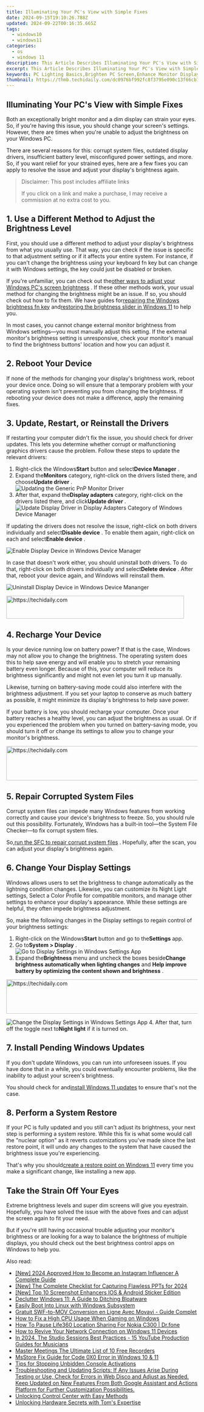 ```yaml
---
title: Illuminating Your PC's View with Simple Fixes
date: 2024-09-15T19:10:26.788Z
updated: 2024-09-22T00:16:35.665Z
tags:
  - windows10
  - windows11
categories:
  - os
  - windows 11
description: This Article Describes Illuminating Your PC's View with Simple Fixes
excerpt: This Article Describes Illuminating Your PC's View with Simple Fixes
keywords: PC Lighting Basics,Brighten PC Screen,Enhance Monitor Display,Simplify Screen Brightness,PC Glare Reduction Tips,Optimize Display Quality,Improve Visual PC Clarity
thumbnail: https://thmb.techidaily.com/dc0976bf992fc8f3795e090c13f66cb1c6f1455915fe3cbbbf65ceba836d3f9e.jpg
---
```


## Illuminating Your PC's View with Simple Fixes

 Both an exceptionally bright monitor and a dim display can strain your eyes. So, if you're having this issue, you should change your screen's settings. However, there are times when you're unable to adjust the brightness on your Windows PC.

 There are several reasons for this: corrupt system files, outdated display drivers, insufficient battery level, misconfigured power settings, and more. So, if you want relief for your strained eyes, here are a few fixes you can apply to resolve the issue and adjust your display's brightness again.

>  Disclaimer: This post includes affiliate links
>
>  If you click on a link and make a purchase, I may receive a commission at no extra cost to you.
>

## 1\. Use a Different Method to Adjust the Brightness Level

 First, you should use a different method to adjust your display's brightness from what you usually use. That way, you can check if the issue is specific to that adjustment setting or if it affects your entire system. For instance, if you can't change the brightness using your keyboard fn key but can change it with Windows settings, the key could just be disabled or broken.

 If you're unfamiliar, you can check out the[other ways to adjust your Windows PC's screen brightness](https://www.makeuseof.com/windows-10-adjust-screen-brightness/) . If these other methods work, your usual method for changing the brightness might be an issue. If so, you should check out how to fix them. We have guides for[repairing the Windows brightness fn key](https://www.makeuseof.com/fix-brightness-function-key-not-working-windows/) and[restoring the brightness slider in Windows 11](https://www.makeuseof.com/windows-11-missing-brightness-options-fix/) to help you.

 In most cases, you cannot change external monitor brightness from Windows settings—you must manually adjust this setting. If the external monitor's brightness setting is unresponsive, check your monitor's manual to find the brightness buttons' location and how you can adjust it.

## 2\. Reboot Your Device

 If none of the methods for changing your display's brightness work, reboot your device once. Doing so will ensure that a temporary problem with your operating system isn't preventing you from changing the brightness. If rebooting your device does not make a difference, apply the remaining fixes.

## 3\. Update, Restart, or Reinstall the Drivers

 If restarting your computer didn't fix the issue, you should check for driver updates. This lets you determine whether corrupt or malfunctioning graphics drivers cause the problem. Follow these steps to update the relevant drivers:

1. Right-click the Windows**Start** button and select**Device Manager** .
2. Expand the**Monitors** category, right-click on the drivers listed there, and choose**Update driver** .  
![Updating the Generic PnP Monitor Driver](https://static1.makeuseofimages.com/wordpress/wp-content/uploads/2023/04/updating-the-generic-pnp-monitor-driver.jpeg)
3. After that, expand the**Display adapters** category, right-click on the drivers listed there, and click**Update driver** .  
![Update Display Driver in Display Adapters Category of Windows Device Manager](https://static1.makeuseofimages.com/wordpress/wp-content/uploads/2023/04/1-update-display-driver-in-display-adapters-category-of-windows-device-manager.jpg)

 If updating the drivers does not resolve the issue, right-click on both drivers individually and select**Disable device** . To enable them again, right-click on each and select**Enable device** .

![Enable Display Device in Windows Device Manager](https://static1.makeuseofimages.com/wordpress/wp-content/uploads/2023/04/2-enable-display-device-in-windows-device-manager.jpg)

 In case that doesn't work either, you should uninstall both drivers. To do that, right-click on both drivers individually and select**Delete device** . After that, reboot your device again, and Windows will reinstall them.

![Uninstall Display Device in Windows Device Mananger](https://static1.makeuseofimages.com/wordpress/wp-content/uploads/2023/04/3-uninstall-display-device-in-windows-device-mananger.jpg)

<!-- affiliate ads begin -->
<a href="https://bluettius.sjv.io/c/5597632/2139114/17108" target="_top" id="2139114">
  <img src="//a.impactradius-go.com/display-ad/17108-2139114" border="0" alt="https://techidaily.com" width="468" height="60"/>
</a>
<img height="0" width="0" src="https://bluettius.sjv.io/i/5597632/2139114/17108" style="position:absolute;visibility:hidden;" border="0" />
<!-- affiliate ads end -->

## 4\. Recharge Your Device

 Is your device running low on battery power? If that is the case, Windows may not allow you to change the brightness. The operating system does this to help save energy and will enable you to stretch your remaining battery even longer. Because of this, your computer will reduce its brightness significantly and might not even let you turn it up manually.

 Likewise, turning on battery-saving mode could also interfere with the brightness adjustment. If you set your laptop to conserve as much battery as possible, it might minimize its display's brightness to help save power.

 If your battery is low, you should recharge your computer. Once your battery reaches a healthy level, you can adjust the brightness as usual. Or if you experienced the problem when you turned on battery-saving mode, you should turn it off or change its settings to allow you to change your monitor's brightness.

<!-- affiliate ads begin -->
<a href="https://appsumo.8odi.net/c/5597632/2151890/7443" target="_top" id="2151890">
  <img src="//a.impactradius-go.com/display-ad/7443-2151890" border="0" alt="https://techidaily.com" width="728" height="90"/>
</a>
<img height="0" width="0" src="https://appsumo.8odi.net/i/5597632/2151890/7443" style="position:absolute;visibility:hidden;" border="0" />
<!-- affiliate ads end -->

## 5\. Repair Corrupted System Files

 Corrupt system files can impede many Windows features from working correctly and cause your device's brightness to freeze. So, you should rule out this possibility. Fortunately, Windows has a built-in tool—the System File Checker—to fix corrupt system files.

 So,[run the SFC to repair corrupt system files](https://www.makeuseof.com/system-file-checker-sfc-windows/) . Hopefully, after the scan, you can adjust your display's brightness again.

## 6\. Change Your Display Settings

 Windows allows users to set the brightness to change automatically as the lightning condition changes. Likewise, you can customize its Night Light settings, Select a Color Profile for compatible monitors, and manage other settings to enhance your display's appearance. While these settings are helpful, they often impede brightness adjustment.

 So, make the following changes in the Display settings to regain control of your brightness settings:

1. Right-click on the Windows**Start** button and go to the**Settings** app.
2. Go to**System > Display** .  
![Go to Display Settings in Windows Settings App](https://static1.makeuseofimages.com/wordpress/wp-content/uploads/2023/04/4-go-to-display-settings-in-windows-settings-app.jpg)
3. Expand the**Brightness** menu and uncheck the boxes beside**Change brightness automatically when lighting changes** and **Help improve battery by optimizing the content shown and brightness** .  

<!-- affiliate ads begin -->
<a href="https://electronicx.pxf.io/c/5597632/1167086/14483" target="_top" id="1167086">
  <img src="//a.impactradius-go.com/display-ad/14483-1167086" border="0" alt="https://techidaily.com" width="728" height="90"/>
</a>
<img height="0" width="0" src="https://electronicx.pxf.io/i/5597632/1167086/14483" style="position:absolute;visibility:hidden;" border="0" />
<!-- affiliate ads end -->

![Change the Display Settings in Windows Settings App](https://static1.makeuseofimages.com/wordpress/wp-content/uploads/2023/04/change-the-display-settings-in-windows-settings-app.jpg)
4. After that, turn off the toggle next to**Night light** if it is turned on.

## 7\. Install Pending Windows Updates

 If you don't update Windows, you can run into unforeseen issues. If you have done that in a while, you could eventually encounter problems, like the inability to adjust your screen's brightness.

 You should check for and[install Windows 11 updates](https://www.makeuseof.com/windows-11-install-updates/) to ensure that's not the case.

## 8\. Perform a System Restore

 If your PC is fully updated and you still can't adjust its brightness, your next step is performing a system restore. While this fix is what some would call the "nuclear option" as it reverts customizations you've made since the last restore point, it will undo any changes to the system that have caused the brightness issue you're experiencing.

 That's why you should[create a restore point on Windows 11](https://www.makeuseof.com/windows-11-create-restore-point/) every time you make a significant change, like installing a new app.

## Take the Strain Off Your Eyes

 Extreme brightness levels and super dim screens will give you eyestrain. Hopefully, you have solved the issue with the above fixes and can adjust the screen again to fit your need.

 But if you're still having occasional trouble adjusting your monitor's brightness or are looking for a way to balance the brightness of multiple displays, you should check out the best brightness control apps on Windows to help you.

<ins class="adsbygoogle"
     style="display:block"
     data-ad-format="autorelaxed"
     data-ad-client="ca-pub-7571918770474297"
     data-ad-slot="1223367746"></ins>

<ins class="adsbygoogle"
     style="display:block"
     data-ad-client="ca-pub-7571918770474297"
     data-ad-slot="8358498916"
     data-ad-format="auto"
     data-full-width-responsive="true"></ins>

<span class="atpl-alsoreadstyle">Also read:</span>
<div><ul>
<li><a href="https://instagram-video-files.techidaily.com/new-2024-approved-how-to-become-an-instagram-influencer-a-complete-guide/"><u>[New] 2024 Approved How to Become an Instagram Influencer A Complete Guide</u></a></li>
<li><a href="https://screen-mirroring-recording.techidaily.com/new-the-complete-checklist-for-capturing-flawless-ppts-for-2024/"><u>[New] The Complete Checklist for Capturing Flawless PPTs for 2024</u></a></li>
<li><a href="https://article-files.techidaily.com/new-top-10-screenshot-enhancers-ios-and-android-sticker-edition/"><u>[New] Top 10 Screenshot Enhancers IOS & Android Sticker Edition</u></a></li>
<li><a href="https://win11.techidaily.com/declutter-windows-11-a-guide-to-ditching-bloatware/"><u>Declutter Windows 11: A Guide to Ditching Bloatware</u></a></li>
<li><a href="https://win11.techidaily.com/easily-boot-into-linux-with-windows-subsystem/"><u>Easily Boot Into Linux with Windows Subsystem</u></a></li>
<li><a href="https://win-amazing.techidaily.com/gratuit-swf-to-mov-conversion-en-ligne-avec-movavi-guide-complet/"><u>Gratuit SWF-to-MOV Conversion en Ligne Avec Movavi - Guide Complet</u></a></li>
<li><a href="https://win11.techidaily.com/how-to-fix-a-high-cpu-usage-when-gaming-on-windows/"><u>How to Fix a High CPU Usage When Gaming on Windows</u></a></li>
<li><a href="https://location-social.techidaily.com/how-to-pause-life360-location-sharing-for-nokia-c300-drfone-by-drfone-virtual-android/"><u>How To Pause Life360 Location Sharing For Nokia C300 | Dr.fone</u></a></li>
<li><a href="https://win11.techidaily.com/how-to-revive-your-network-connection-on-windows-11-devices/"><u>How to Revive Your Network Connection on Windows 11 Devices</u></a></li>
<li><a href="https://youtube-stream.techidaily.com/in-2024-the-studio-sessions-best-practices-15-youtube-production-guides-for-musicians/"><u>In 2024, The Studio Sessions Best Practices - 15 YouTube Production Guides for Musicians</u></a></li>
<li><a href="https://screen-mirroring-recording.techidaily.com/master-meetings-the-ultimate-list-of-10-free-recorders/"><u>Master Meetings The Ultimate List of 10 Free Recorders</u></a></li>
<li><a href="https://win11.techidaily.com/msstore-fix-guide-for-code-0x0-error-in-windows-10-and-11/"><u>MsStore Fix Guide for Code 0X0 Error in Windows 10 & 11</u></a></li>
<li><a href="https://win11.techidaily.com/tips-for-stopping-unbidden-console-activations/"><u>Tips for Stopping Unbidden Console Activations</u></a></li>
<li><a href="https://win-solutions.techidaily.com/troubleshooting-and-updating-scripts-if-any-issues-arise-during-testing-or-use-check-for-errors-in-web-disco-and-adjust-as-needed-keep-updated-on-new-featur550/"><u>Troubleshooting and Updating Scripts: If Any Issues Arise During Testing or Use, Check for Errors in Web Disco and Adjust as Needed. Keep Updated on New Features From Both Google Assistant and Actions Platform for Further Customization Possibilities.</u></a></li>
<li><a href="https://win11.techidaily.com/unlocking-control-center-with-easy-methods/"><u>Unlocking Control Center with Easy Methods</u></a></li>
<li><a href="https://extra-approaches.techidaily.com/unlocking-hardware-secrets-with-toms-expertise/"><u>Unlocking Hardware Secrets with Tom's Expertise</u></a></li>
</ul></div>

